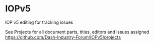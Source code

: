 # IOPv5
IOP v5 editing for tracking issues

See Projects for all document parts, titles, editors and issues assigned
https://github.com/Dash-Industry-Forum/IOPv5/projects
